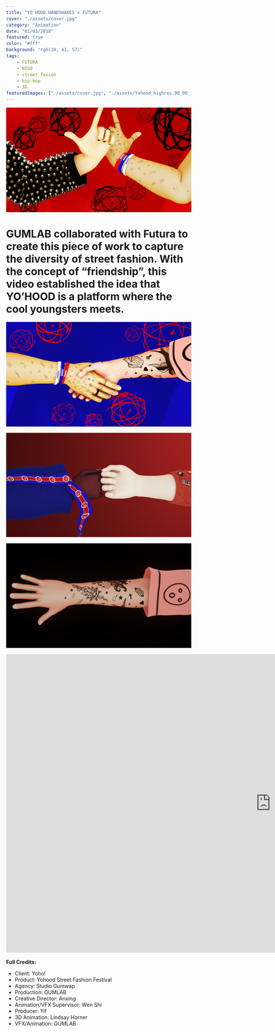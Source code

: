 ```yaml
---
title: "YO'HOOD HANDSHAKES x FUTURA"
cover: "./assets/cover.jpg"
category: "Animation"
date: "01/03/2018"
featured: true
color: "#fff"
background: "rgb(20, 41, 57)"
tags:
    - FUTURA
    - NIGO
    - street fasion
    - hip-hop
    - 3D
featuredImages: ["./assets/cover.jpg", "./assets/Yohood_highres.00_00_15_16.Still005.jpg"]
---
```


![](./assets/Yohood_highres.00_00_18_01.Still006.jpg)

# GUMLAB collaborated with Futura to create this piece of work to capture the diversity of street fashion. With the concept of “friendship”, this video established the idea that YO’HOOD is a platform where the cool youngsters meets.

![](./assets/Yohood_highres.00_00_15_16.Still005.jpg)

![](./assets/Yohood_highres.00_00_11_18.Still003.jpg)

![](./assets/HandStylesHAND_C-still-r1_0005.jpg)

<iframe src="https://player.vimeo.com/video/248272167?title=0&byline=0&portrait=0"
    width="1440"
    height="810"
    frameborder="0"
    webkitallowfullscreen
    mozallowfullscreen
    allowfullscreen></iframe>

**Full Credits:**

- Client: Yoho!
- Product: Yohood Street Fashion Festival
- Agency: Studio Gumwap
- Production: GUMLAB
- Creative Director: Anxing
- Animation/VFX Supervisor: Wen Shi
- Producer: Yif
- 3D Animation: Lindsay Horner
- VFX/Animation: GUMLAB
